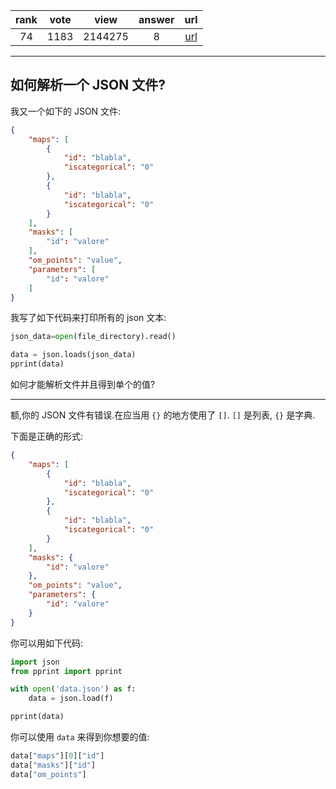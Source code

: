 
| rank | vote | view | answer | url |
|:-:|:-:|:-:|:-:|:-:|
|74|1183|2144275|8| [url](http://stackoverflow.com/questions/2835559/parsing-values-from-a-json-file) |
***

## 如何解析一个 JSON 文件?

我又一个如下的 JSON 文件:

```json
{
    "maps": [
        {
            "id": "blabla",
            "iscategorical": "0"
        },
        {
            "id": "blabla",
            "iscategorical": "0"
        }
    ],
    "masks": [
        "id": "valore"
    ],
    "om_points": "value",
    "parameters": [
        "id": "valore"
    ]
}
```

我写了如下代码来打印所有的 json 文本:

```python
json_data=open(file_directory).read()

data = json.loads(json_data)
pprint(data)
```

如何才能解析文件并且得到单个的值?

***

额,你的 JSON 文件有错误.在应当用 `{}` 的地方使用了 `[]`. `[]` 是列表, `{}` 是字典.

下面是正确的形式:

```json
{
    "maps": [
        {
            "id": "blabla",
            "iscategorical": "0"
        },
        {
            "id": "blabla",
            "iscategorical": "0"
        }
    ],
    "masks": {
        "id": "valore"
    },
    "om_points": "value",
    "parameters": {
        "id": "valore"
    }
}
```

你可以用如下代码:

```python
import json
from pprint import pprint

with open('data.json') as f:
    data = json.load(f)

pprint(data)
```

你可以使用 `data` 来得到你想要的值:

```python
data["maps"][0]["id"]
data["masks"]["id"]
data["om_points"]
```